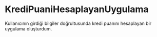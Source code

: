 # KrediPuaniHesaplayanUygulama
Kullanıcının girdiği bilgiler doğrultusunda kredi puanını hesaplayan bir uygulama oluşturdum.
